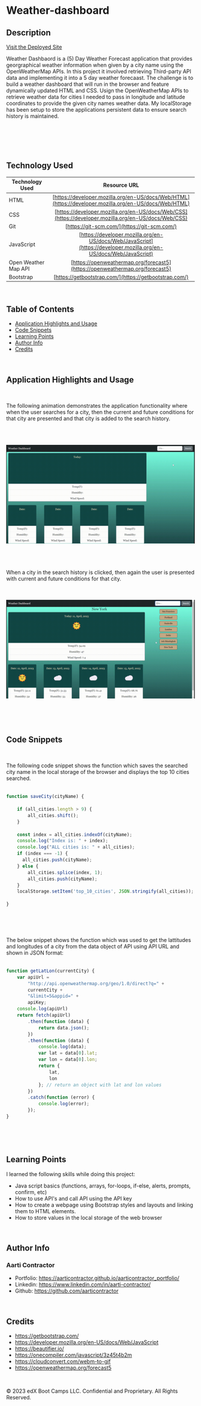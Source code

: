 # Weather-dashboard


## Description

[Visit the Deployed Site](https://aarticontractor.github.io/weather-dashboard/)
<br>

 Weather Dashbaord is a (5) Day Weather Forecast application that provides georgraphical weather information when given by a city name using the OpenWeatherMap APIs. In this project it involved retrieving Third-party API data and implementing it into a 5 day weather forecaast. The challenge is to build a weather dashboard that will run in the browser and feature dynamically updated HTML and CSS. Usign the OpenWeatherMap APIs to retrieve weather data for cities I needed to pass in longitude and latitude coordinates to provide the given city names weather data. My localStorage has been setup to store the applications persistent data to ensure search history is maintained.



<br>
<br>
<br>
<br>

## Technology Used 

| Technology Used         | Resource URL           | 
| ------------- |:-------------:| 
| HTML    | [https://developer.mozilla.org/en-US/docs/Web/HTML](https://developer.mozilla.org/en-US/docs/Web/HTML) | 
| CSS     | [https://developer.mozilla.org/en-US/docs/Web/CSS](https://developer.mozilla.org/en-US/docs/Web/CSS)      |   
| Git | [https://git-scm.com/](https://git-scm.com/)     |  
| JavaScript | [https://developer.mozilla.org/en-US/docs/Web/JavaScript](https://developer.mozilla.org/en-US/docs/Web/JavaScript) |  
| Open Weather Map API | [https://openweathermap.org/forecast5](https://openweathermap.org/forecast5)  |
|Bootstrap| [https://getbootstrap.com/](https://getbootstrap.com/) |

<br>



## Table of Contents

* [Application Highlights and Usage](#application-highlights-and-usage)
* [Code Snippets](#code-snippets)
* [Learning Points](#learning-points)
* [Author Info](#author-info)
* [Credits](#credits)

<br>


## Application Highlights and Usage
<br>

The following animation demonstrates the application functionality where when the user searches for a city, then the current and future conditions for that city are presented and that city is added to the search history.

<br>
<br>

![alt text](./assets/search-city.gif)

<br>
<br>
<br>
When a city in the search history is clicked, then again the user is presented with current and future conditions for that city.
<br>
<br>
<br>

![alt text](./assets/saved-city.gif)

<br>
<br>
<br>

## Code Snippets

<br>

The following code snippet shows the function which saves the searched city name in the local storage of the browser and displays the top 10 cities searched.

```javascript

function saveCity(cityName) {

    if (all_cities.length > 9) {
        all_cities.shift();
    }

    const index = all_cities.indexOf(cityName);
    console.log("Index is: " + index);
    console.log("ALL cities is: " + all_cities);
    if (index === -1) {
      all_cities.push(cityName);
    } else {
        all_cities.splice(index, 1);
        all_cities.push(cityName);
    }
    localStorage.setItem('top_10_cities', JSON.stringify(all_cities));

}

```

<br>
<br>
<br>

The below snippet shows the function which was used to get the lattitudes and longitudes of a city from the data object of API using API URL and shown in JSON format:

```javascript

function getLatLon(currentCity) {
    var apiUrl =
        "http://api.openweathermap.org/geo/1.0/direct?q=" +
        currentCity +
        "&limit=5&appid=" +
        apiKey;
    console.log(apiUrl)
    return fetch(apiUrl)
        .then(function (data) {
            return data.json();
        })
        .then(function (data) {
            console.log(data);
            var lat = data[0].lat;
            var lon = data[0].lon;
            return {
                lat,
                lon
            }; // return an object with lat and lon values
        })
        .catch(function (error) {
            console.log(error);
        });
}

```

<br>
<br>
<br>

## Learning Points 

   I learned the following skills while doing this project:
<br>
- Java script basics (functions, arrays, for-loops, if-else, alerts, prompts, confirm, etc)
- How to use API's and call API using the API key
- How to create a webpage using Bootstrap styles and layouts and linking them to HTML elements.
- How to store values in the local storage of the web browser



<br>

## Author Info

### Aarti Contractor


- Portfolio: https://aarticontractor.github.io/aarticontractor_portfolio/
- Linkedin: https://www.linkedin.com/in/aarti-contractor/
- Github: https://github.com/aarticontractor

<br>

## Credits

- https://getbootstrap.com/
- https://developer.mozilla.org/en-US/docs/Web/JavaScript
- https://beautifier.io/
- https://onecompiler.com/javascript/3z45t4b2m
- https://cloudconvert.com/webm-to-gif
- https://openweathermap.org/forecast5



<br>

© 2023 edX Boot Camps LLC. Confidential and Proprietary. All Rights Reserved.


